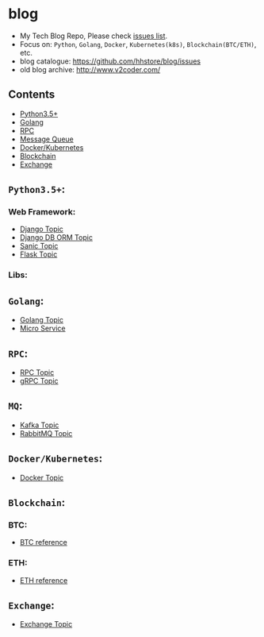 # blog

- My Tech Blog Repo, Please check [issues list](https://github.com/hhstore/blog/issues).
- Focus on: `Python`, `Golang`, `Docker`, `Kubernetes(k8s)`, `Blockchain(BTC/ETH)`, etc.
- blog catalogue: https://github.com/hhstore/blog/issues
- old blog archive: http://www.v2coder.com/


## Contents

- [Python3.5+](#python3.5+)
- [Golang](#golang)
- [RPC](#rpc)
- [Message Queue](#mq)
- [Docker/Kubernetes](#Docker/Kubernetes)
- [Blockchain](#Blockchain)
- [Exchange](#exchange)



## `Python3.5+`:

### Web Framework:

- [Django Topic](https://github.com/hhstore/blog/labels/Py-Django)
- [Django DB ORM Topic](https://github.com/hhstore/blog/labels/DB-ORM)
- [Sanic Topic](https://github.com/hhstore/blog/labels/Py-Sanic)
- [Flask Topic](https://github.com/hhstore/blog/labels/Py-Flask)

### Libs:


## `Golang`:

- [Golang Topic](https://github.com/hhstore/blog/labels/Golang)
- [Micro Service](https://github.com/hhstore/blog/labels/MicroService)

## `RPC`:

- [RPC Topic](https://github.com/hhstore/blog/labels/RPC)
- [gRPC Topic](https://github.com/hhstore/blog/labels/gRPC)

## `MQ`:

- [Kafka Topic](https://github.com/hhstore/blog/labels/MQ-Kafka)
- [RabbitMQ Topic](https://github.com/hhstore/blog/labels/MQ-RabbitMQ)

## `Docker/Kubernetes`:

- [Docker Topic](https://github.com/hhstore/blog/labels/Docker)


## `Blockchain`:


### BTC:

- [BTC reference](https://github.com/hhstore/blog/issues/14)

### ETH:

- [ETH reference](https://github.com/hhstore/blog/issues/13)


## `Exchange`:

- [Exchange Topic](https://github.com/hhstore/blog/labels/Exchange)


